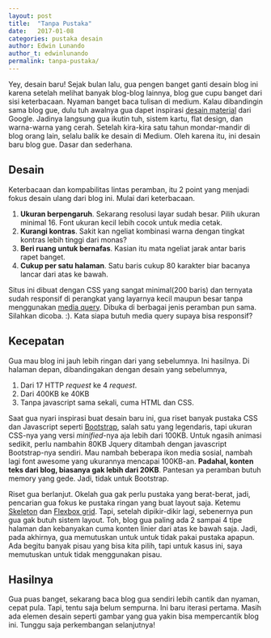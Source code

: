 ```yaml
---
layout: post
title:  "Tanpa Pustaka"
date:   2017-01-08
categories: pustaka desain
author: Edwin Lunando
author_t: edwinlunando
permalink: tanpa-pustaka/
---
```


Yey, desain baru! Sejak bulan lalu, gua pengen banget ganti desain blog ini karena setelah melihat banyak blog-blog lainnya, blog gue cupu banget dari sisi keterbacaan. Nyaman banget baca tulisan di medium. Kalau dibandingin sama blog gue, dulu tuh awalnya gua dapet inspirasi [desain material][4] dari Google. Jadinya langsung gua ikutin tuh, sistem kartu, flat design, dan warna-warna yang cerah. Setelah kira-kira satu tahun mondar-mandir di blog orang lain, selalu balik ke desain di Medium. Oleh karena itu, ini desain baru blog gue. Dasar dan sederhana.

## Desain

Keterbacaan dan kompabilitas lintas peramban, itu 2 point yang menjadi fokus desain ulang dari blog ini. Mulai dari keterbacaan.
 
1. **Ukuran berpengaruh**. Sekarang resolusi layar sudah besar. Pilih ukuran minimal 16. Font ukuran kecil lebih cocok untuk media cetak.
1. **Kurangi kontras**. Sakit kan ngeliat kombinasi warna dengan tingkat kontras lebih tinggi dari monas? 
1. **Beri ruang untuk bernafas**. Kasian itu mata ngeliat jarak antar baris rapet banget.
1. **Cukup per satu halaman**. Satu baris cukup 80 karakter biar bacanya lancar dari atas ke bawah.

Situs ini dibuat dengan CSS yang sangat minimal(200 baris) dan ternyata sudah responsif di perangkat yang layarnya kecil maupun besar tanpa menggunakan [media query][2]. Dibuka di berbagai jenis peramban pun sama. Silahkan dicoba. :). Kata siapa butuh media query supaya bisa responsif?

## Kecepatan

Gua mau blog ini jauh lebih ringan dari yang sebelumnya. Ini hasilnya. Di halaman depan, dibandingakan dengan desain yang sebelumnya,

1. Dari 17 HTTP *request* ke 4 *request*.
1. Dari 400KB ke 40KB
1. Tanpa javascript sama sekali, cuma HTML dan CSS.

Saat gua nyari inspirasi buat desain baru ini, gua riset banyak pustaka CSS dan Javascript seperti [Bootstrap][3], salah satu yang legendaris, tapi ukuran CSS-nya yang versi *minified*-nya aja lebih dari 100KB. Untuk ngasih animasi sedikit, perlu nambahin 80KB Jquery ditambah dengan javascript Bootstrap-nya sendiri. Mau nambah beberapa ikon media sosial, nambah lagi font awesome yang ukurannya mencapai 100KB-an. **Padahal, konten teks dari blog, biasanya gak lebih dari 20KB**. Pantesan ya peramban butuh memory yang gede. Jadi, tidak untuk Bootstrap.
   
Riset gua berlanjut. Okelah gua gak perlu pustaka yang berat-berat, jadi, pencarian gua fokus ke pustaka ringan yang buat layout saja. Ketemu [Skeleton][0] dan [Flexbox grid][1]. Tapi, setelah dipikir-dikir lagi, sebenernya pun gua gak butuh sistem layout. Toh, blog gua paling ada 2 sampai 4 tipe halaman dan kebanyakan cuma konten linier dari atas ke bawah saja. Jadi, pada akhirnya, gua memutuskan untuk untuk tidak pakai pustaka apapun. Ada begitu banyak pisau yang bisa kita pilih, tapi untuk kasus ini, saya memutuskan untuk tidak menggunakan pisau.

## Hasilnya

Gua puas banget, sekarang baca blog gua sendiri lebih cantik dan nyaman, cepat pula. Tapi, tentu saja belum sempurna. Ini baru iterasi pertama. Masih ada elemen desain seperti gambar yang gua yakin bisa mempercantik blog ini. Tunggu saja perkembangan selanjutnya!
 
[0]:    http://getskeleton.com/
[1]:    http://flexboxgrid.com/
[2]:    https://developer.mozilla.org/en-US/docs/Web/CSS/Media_Queries/Using_media_queries
[3]:    http://getbootstrap.com/
[4]:    https://material.io/guidelines/
